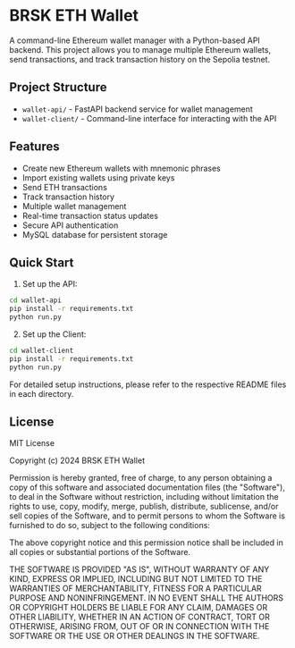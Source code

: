 # BRSK ETH Wallet

A command-line Ethereum wallet manager with a Python-based API backend. This project allows you to manage multiple Ethereum wallets, send transactions, and track transaction history on the Sepolia testnet.

## Project Structure

- `wallet-api/` - FastAPI backend service for wallet management
- `wallet-client/` - Command-line interface for interacting with the API

## Features

- Create new Ethereum wallets with mnemonic phrases
- Import existing wallets using private keys
- Send ETH transactions
- Track transaction history
- Multiple wallet management
- Real-time transaction status updates
- Secure API authentication
- MySQL database for persistent storage

## Quick Start

1. Set up the API:
```bash
cd wallet-api
pip install -r requirements.txt
python run.py
```

2. Set up the Client:
```bash
cd wallet-client
pip install -r requirements.txt
python run.py
```

For detailed setup instructions, please refer to the respective README files in each directory.

## License

MIT License

Copyright (c) 2024 BRSK ETH Wallet

Permission is hereby granted, free of charge, to any person obtaining a copy
of this software and associated documentation files (the "Software"), to deal
in the Software without restriction, including without limitation the rights
to use, copy, modify, merge, publish, distribute, sublicense, and/or sell
copies of the Software, and to permit persons to whom the Software is
furnished to do so, subject to the following conditions:

The above copyright notice and this permission notice shall be included in all
copies or substantial portions of the Software.

THE SOFTWARE IS PROVIDED "AS IS", WITHOUT WARRANTY OF ANY KIND, EXPRESS OR
IMPLIED, INCLUDING BUT NOT LIMITED TO THE WARRANTIES OF MERCHANTABILITY,
FITNESS FOR A PARTICULAR PURPOSE AND NONINFRINGEMENT. IN NO EVENT SHALL THE
AUTHORS OR COPYRIGHT HOLDERS BE LIABLE FOR ANY CLAIM, DAMAGES OR OTHER
LIABILITY, WHETHER IN AN ACTION OF CONTRACT, TORT OR OTHERWISE, ARISING FROM,
OUT OF OR IN CONNECTION WITH THE SOFTWARE OR THE USE OR OTHER DEALINGS IN THE
SOFTWARE.
